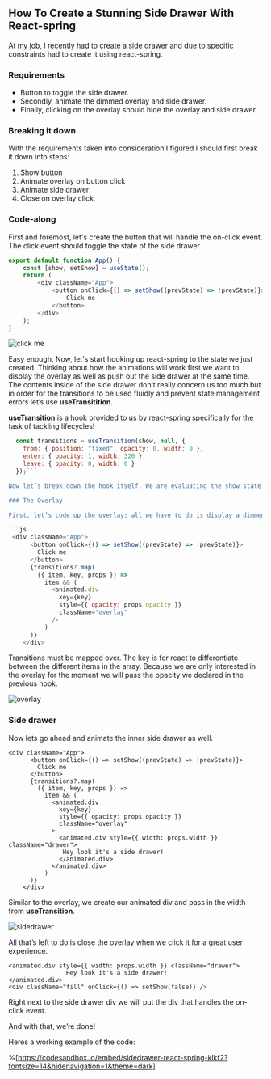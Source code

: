 ## How To Create a Stunning Side Drawer With React-spring

At my job, I recently had to create a side drawer and due to specific constraints had to create it using react-spring.

### Requirements

-   Button to toggle the side drawer.
-   Secondly, animate the dimmed overlay and side drawer.
-   Finally, clicking on the overlay should hide the overlay and side drawer.

### Breaking it down

With the requirements taken into consideration I figured I should first break it down into steps:

1. Show button
2. Animate overlay on button click
3. Animate side drawer
4. Close on overlay click

### Code-along

First and foremost, let's create the button that will handle the on-click event. The click event should toggle the state of the side drawer

```js
export default function App() {
	const [show, setShow] = useState();
	return (
		<div className="App">
			<button onClick={() => setShow((prevState) => !prevState)}>
				Click me
			</button>
		</div>
	);
}
```

![click me](https://cdn.hashnode.com/res/hashnode/image/upload/v1649263516704/GVgufN_TN.png)

Easy enough. Now, let's start hooking up react-spring to the state we just created. Thinking about how the animations will work first we want to display the overlay as well as push out the side drawer at the same time. The contents inside of the side drawer don’t really concern us too much but in order for the transitions to be used fluidly and prevent state management errors let’s use **useTransitition**.

**useTransition** is a hook provided to us by react-spring specifically for the task of tackling lifecycles!

````js
  const transitions = useTransition(show, null, {
    from: { position: "fixed", opacity: 0, width: 0 },
    enter: { opacity: 1, width: 320 },
    leave: { opacity: 0, width: 0 }
  });```

Now let’s break down the hook itself. We are evaluating the show state we had set earlier and are declaring two styles to adjust: the opacity of the overlay and the width of the side drawer.

### The Overlay

First, let’s code up the overlay; all we have to do is display a dimmed div.

```js
 <div className="App">
      <button onClick={() => setShow((prevState) => !prevState)}>
        Click me
      </button>
      {transitions?.map(
        ({ item, key, props }) =>
          item && (
            <animated.div
              key={key}
              style={{ opacity: props.opacity }}
              className="overlay"
            />
          )
      )}
    </div>
````

Transitions must be mapped over. The key is for react to differentiate between the different items in the array. Because we are only interested in the overlay for the moment we will pass the opacity we declared in the previous hook.

![overlay](https://cdn.hashnode.com/res/hashnode/image/upload/v1649263517819/MPjqHgmNz.png)

### Side drawer

Now lets go ahead and animate the inner side drawer as well.

```
<div className="App">
      <button onClick={() => setShow((prevState) => !prevState)}>
        Click me
      </button>
      {transitions?.map(
        ({ item, key, props }) =>
          item && (
            <animated.div
              key={key}
              style={{ opacity: props.opacity }}
              className="overlay"
            >
              <animated.div style={{ width: props.width }} className="drawer">
               Hey look it's a side drawer!
              </animated.div>
            </animated.div>
          )
      )}
    </div>
```

Similar to the overlay, we create our animated div and pass in the width from **useTransition**.

![sidedrawer](https://cdn.hashnode.com/res/hashnode/image/upload/v1649263518895/Xm8jX4bNy.png)

All that’s left to do is close the overlay when we click it for a great user experience.

```
<animated.div style={{ width: props.width }} className="drawer">
                Hey look it's a side drawer!
</animated.div>
<div className="fill" onClick={() => setShow(false)} />
```

Right next to the side drawer div we will put the div that handles the on-click event.

And with that, we’re done!

Heres a working example of the code:

%[https://codesandbox.io/embed/sidedrawer-react-spring-klkf2?fontsize=14&hidenavigation=1&theme=dark]
